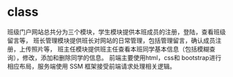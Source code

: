 # class
班级门户网站总共分为三个模块，学生模块提供本班成员的注册，登陆，查看班级留言等，
班长管理模块提供班长对网站的日常管理，包括管理留言，确认成员注册，上传照片等，
班主任模块提供班主任查看本班同学基本信息（包括模糊查询），修改，添加和删除同学的信息。
前端主要使用html，css和 bootstrap进行相应布局，服务端使用 SSM 框架接受前端请求处理相关逻辑。
